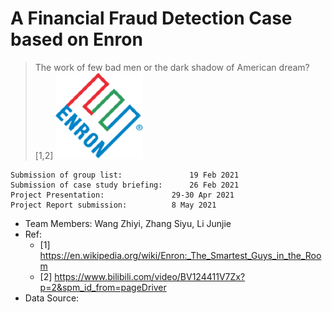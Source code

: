 # A Financial Fraud Detection Case based on Enron
> The work of few bad men or the dark shadow of American dream?[1,2]
![The logo of Enron Corporation](./externalResources/logo.png)
```
Submission of group list:				19 Feb 2021
Submission of case study briefing:		26 Feb 2021
Project Presentation:				29-30 Apr 2021
Project Report submission:			8 May 2021
```
- Team Members: Wang Zhiyi, Zhang Siyu, Li Junjie
- Ref:
  - [1] https://en.wikipedia.org/wiki/Enron:_The_Smartest_Guys_in_the_Room
  - [2] https://www.bilibili.com/video/BV124411V7Zx?p=2&spm_id_from=pageDriver
- Data Source:
